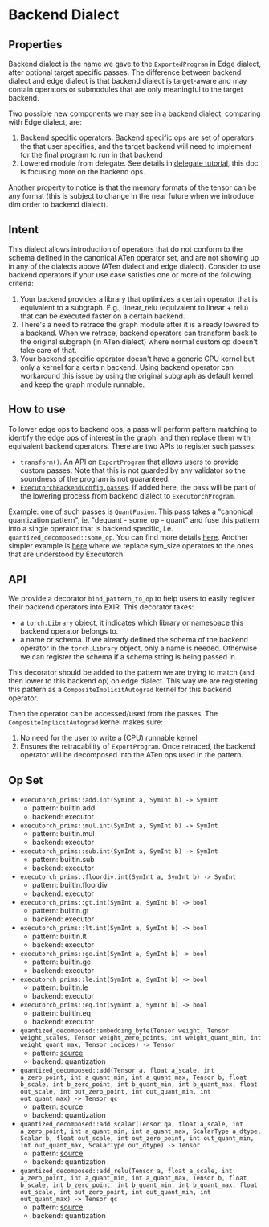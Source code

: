 # Backend Dialect


## Properties
Backend dialect is the name we gave to the `ExportedProgram` in Edge dialect, after optional target specific passes. The difference between backend dialect and edge dialect is that backend dialect is target-aware and may contain operators or submodules that are only meaningful to the target backend.

Two possible new components we may see in a backend dialect, comparing with Edge dialect, are:
1. Backend specific operators. Backend specific ops are set of operators the that user specifies, and the target backend will need to implement for the final program to run in that backend
2. Lowered module from delegate. See details in [delegate tutorial](../tutorials/backend_delegate.md), this doc is focusing more on the backend ops.

Another property to notice is that the memory formats of the tensor can be any format (this is subject to change in the near future when we introduce dim order to backend dialect).


## Intent

This dialect allows introduction of operators that do not conform to the schema defined in the canonical ATen operator set, and are not showing up in any of the dialects above (ATen dialect and edge dialect). Consider to use backend operators if your use case satisfies one or more of the following criteria:

1. Your backend provides a library that optimizes a certain operator that is equivalent to a subgraph. E.g., linear_relu (equivalent to linear + relu) that can be executed faster on a certain backend.
2. There's a need to retrace the graph module after it is already lowered to a backend. When we retrace, backend operators can transform back to the original subgraph (in ATen dialect) where normal custom op doesn't take care of that.
3. Your backend specific operator doesn't have a generic CPU kernel but only a kernel for a certain backend. Using backend operator can workaround this issue by using the original subgraph as default kernel and keep the graph module runnable.


## How to use

To lower edge ops to backend ops, a pass will perform pattern matching to identify the edge ops of interest in the graph, and then replace them with equivalent backend operators. There are two APIs to register such passes:

* `transform()`. An API on `ExportProgram` that allows users to provide custom passes. Note that this is not guarded by any validator so the soundness of the program is not guaranteed.
* [`ExecutorchBackendConfig.passes`](https://github.com/pytorch/executorch/blob/main/exir/capture/_config.py#L40). If added here, the pass will be part of the lowering process from backend dialect to `ExecutorchProgram`.

Example: one of such passes is `QuantFusion`. This pass takes a "canonical quantization pattern", ie. "dequant - some_op - quant" and fuse this pattern into a single operator that is backend specific, i.e. `quantized_decomposed::some_op`. You can find more details [here](../tutorials/short_term_quantization_flow.md). Another simpler example is [here](https://github.com/pytorch/executorch/blob/main/exir/passes/replace_edge_with_backend_pass.py#L20) where we replace sym_size operators to the ones that are understood by Executorch.

## API

We provide a decorator `bind_pattern_to_op` to help users to easily register their backend operators into EXIR. This decorator takes:
* a `torch.Library` object, it indicates which library or namespace this backend operator belongs to.
* a name or schema. If we already defined the schema of the backend operator in the `torch.Library` object, only a name is needed. Otherwise we can register the schema if a schema string is being passed in.

This decorator should be added to the pattern we are trying to match (and then lower to this backend op) on edge dialect. This way we are registering this pattern as a `CompositeImplicitAutograd` kernel for this backend operator.

Then the operator can be accessed/used from the passes. The `CompositeImplicitAutograd` kernel makes sure:
1. No need for the user to write a (CPU) runnable kernel
2. Ensures the retracability of `ExportProgram`. Once retraced, the backend operator will be decomposed into the ATen ops used in the pattern.

## Op Set

* `executorch_prims::add.int(SymInt a, SymInt b) -> SymInt`
  * pattern: builtin.add
  * backend: executor
* `executorch_prims::mul.int(SymInt a, SymInt b) -> SymInt`
  * pattern: builtin.mul
  * backend: executor
* `executorch_prims::sub.int(SymInt a, SymInt b) -> SymInt`
  * pattern: builtin.sub
  * backend: executor
* `executorch_prims::floordiv.int(SymInt a, SymInt b) -> SymInt`
  * pattern: builtin.floordiv
  * backend: executor
* `executorch_prims::gt.int(SymInt a, SymInt b) -> bool`
  * pattern: builtin.gt
  * backend: executor
* `executorch_prims::lt.int(SymInt a, SymInt b) -> bool`
  * pattern: builtin.lt
  * backend: executor
* `executorch_prims::ge.int(SymInt a, SymInt b) -> bool`
  * pattern: builtin.ge
  * backend: executor
* `executorch_prims::le.int(SymInt a, SymInt b) -> bool`
  * pattern: builtin.le
  * backend: executor
* `executorch_prims::eq.int(SymInt a, SymInt b) -> bool`
  * pattern: builtin.eq
  * backend: executor
* `quantized_decomposed::embedding_byte(Tensor weight, Tensor weight_scales, Tensor weight_zero_points, int weight_quant_min, int weight_quant_max, Tensor indices) -> Tensor`
  * pattern: [source](https://github.com/pytorch/executorch/blob/main/exir/passes/_quant_patterns_and_replacements.py)
  * backend: quantization
* `quantized_decomposed::add(Tensor a, float a_scale, int a_zero_point, int a_quant_min, int a_quant_max, Tensor b, float b_scale, int b_zero_point, int b_quant_min, int b_quant_max, float out_scale, int out_zero_point, int out_quant_min, int out_quant_max) -> Tensor qc`
  * pattern: [source](https://github.com/pytorch/executorch/blob/main/exir/passes/_quant_patterns_and_replacements.py)
  * backend: quantization
* `quantized_decomposed::add.scalar(Tensor qa, float a_scale, int a_zero_point, int a_quant_min, int a_quant_max, ScalarType a_dtype, Scalar b, float out_scale, int out_zero_point, int out_quant_min, int out_quant_max, ScalarType out_dtype) -> Tensor`
  * pattern: [source](https://github.com/pytorch/executorch/blob/main/exir/passes/_quant_patterns_and_replacements.py)
  * backend: quantization
* `quantized_decomposed::add_relu(Tensor a, float a_scale, int a_zero_point, int a_quant_min, int a_quant_max, Tensor b, float b_scale, int b_zero_point, int b_quant_min, int b_quant_max, float out_scale, int out_zero_point, int out_quant_min, int out_quant_max) -> Tensor qc`
  * pattern: [source](https://github.com/pytorch/executorch/blob/main/exir/passes/_quant_patterns_and_replacements.py)
  * backend: quantization
